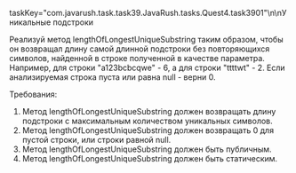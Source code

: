 taskKey="com.javarush.task.task39.JavaRush.tasks.Quest4.task3901"\n\nУникальные подстроки

Реализуй метод lengthOfLongestUniqueSubstring таким образом, чтобы он возвращал длину
самой длинной подстроки без повторяющихся символов, найденной в строке полученной в качестве параметра.
Например, для строки &quot;a123bcbcqwe&quot; - 6, а для строки &quot;ttttwt&quot; - 2.
Если анализируемая строка пуста или равна null - верни 0.


Требования:
1.	Метод lengthOfLongestUniqueSubstring должен возвращать длину подстроки с максимальным количеством уникальных символов.
2.	Метод lengthOfLongestUniqueSubstring должен возвращать 0 для пустой строки, или строки равной null.
3.	Метод lengthOfLongestUniqueSubstring должен быть публичным.
4.	Метод lengthOfLongestUniqueSubstring должен быть статическим.


